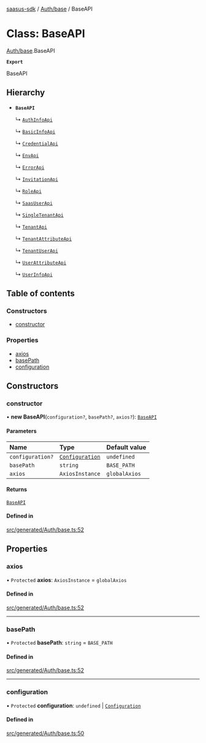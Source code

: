 [saasus-sdk](../README.md) / [Auth/base](../modules/Auth_base.md) / BaseAPI

# Class: BaseAPI

[Auth/base](../modules/Auth_base.md).BaseAPI

**`Export`**

BaseAPI

## Hierarchy

- **`BaseAPI`**

  ↳ [`AuthInfoApi`](Auth_api.AuthInfoApi.md)

  ↳ [`BasicInfoApi`](Auth_api.BasicInfoApi.md)

  ↳ [`CredentialApi`](Auth_api.CredentialApi.md)

  ↳ [`EnvApi`](Auth_api.EnvApi.md)

  ↳ [`ErrorApi`](Auth_api.ErrorApi.md)

  ↳ [`InvitationApi`](Auth_api.InvitationApi.md)

  ↳ [`RoleApi`](Auth_api.RoleApi.md)

  ↳ [`SaasUserApi`](Auth_api.SaasUserApi.md)

  ↳ [`SingleTenantApi`](Auth_api.SingleTenantApi.md)

  ↳ [`TenantApi`](Auth_api.TenantApi.md)

  ↳ [`TenantAttributeApi`](Auth_api.TenantAttributeApi.md)

  ↳ [`TenantUserApi`](Auth_api.TenantUserApi.md)

  ↳ [`UserAttributeApi`](Auth_api.UserAttributeApi.md)

  ↳ [`UserInfoApi`](Auth_api.UserInfoApi.md)

## Table of contents

### Constructors

- [constructor](Auth_base.BaseAPI.md#constructor)

### Properties

- [axios](Auth_base.BaseAPI.md#axios)
- [basePath](Auth_base.BaseAPI.md#basepath)
- [configuration](Auth_base.BaseAPI.md#configuration)

## Constructors

### constructor

• **new BaseAPI**(`configuration?`, `basePath?`, `axios?`): [`BaseAPI`](Auth_base.BaseAPI.md)

#### Parameters

| Name | Type | Default value |
| :------ | :------ | :------ |
| `configuration?` | [`Configuration`](Auth_configuration.Configuration.md) | `undefined` |
| `basePath` | `string` | `BASE_PATH` |
| `axios` | `AxiosInstance` | `globalAxios` |

#### Returns

[`BaseAPI`](Auth_base.BaseAPI.md)

#### Defined in

[src/generated/Auth/base.ts:52](https://github.com/saasus-platform/saasus-sdk-javascript/blob/09ef427/src/generated/Auth/base.ts#L52)

## Properties

### axios

• `Protected` **axios**: `AxiosInstance` = `globalAxios`

#### Defined in

[src/generated/Auth/base.ts:52](https://github.com/saasus-platform/saasus-sdk-javascript/blob/09ef427/src/generated/Auth/base.ts#L52)

___

### basePath

• `Protected` **basePath**: `string` = `BASE_PATH`

#### Defined in

[src/generated/Auth/base.ts:52](https://github.com/saasus-platform/saasus-sdk-javascript/blob/09ef427/src/generated/Auth/base.ts#L52)

___

### configuration

• `Protected` **configuration**: `undefined` \| [`Configuration`](Auth_configuration.Configuration.md)

#### Defined in

[src/generated/Auth/base.ts:50](https://github.com/saasus-platform/saasus-sdk-javascript/blob/09ef427/src/generated/Auth/base.ts#L50)

